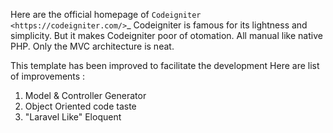 Here are the official homepage of `Codeigniter <https://codeigniter.com/>`_
Codeigniter is famous for its lightness and simplicity. But it makes Codeigniter poor of otomation. All manual like native PHP. Only the MVC architecture is neat.

This template has been improved to facilitate the development
Here are list of improvements :
1. Model & Controller Generator
2. Object Oriented code taste
3. "Laravel Like" Eloquent
